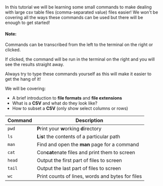 In this tutorial we will be learning some small commands to make
dealing with large csv table files (comma-separated value) files easier!  We won't be covering 
all the ways these commands can be used but there will be enough to
get started!


#### Note: 
Commands can be transcribed from the left to the terminal on the right or 
clicked.  

If clicked, the command will be run in the terminal on the right and 
you will see the results straight away.  

Always try to type these commands 
yourself as this will make it easier to get the hang of it!

We will be covering:

* A brief introduction to **file formats** and **file extensions**
* What is a **CSV** and what do they look like?
* How to subset a **CSV** (only show select columns or rows)

|Command|Description|
|-------|----------|
|`pwd`| **P**rint your **w**orking **d**irectory|
|`ls`| **L**i**s**t the contents of a particular path|
|`man`| Find and open the **man** page for a command|
|`cat`| Con**cat**enate files and print them to screen |
|`head`| Output the first part of files to screen|
|`tail`| Output the last part of files to screen|
|`wc`| Print counts of lines, words and bytes for files |
